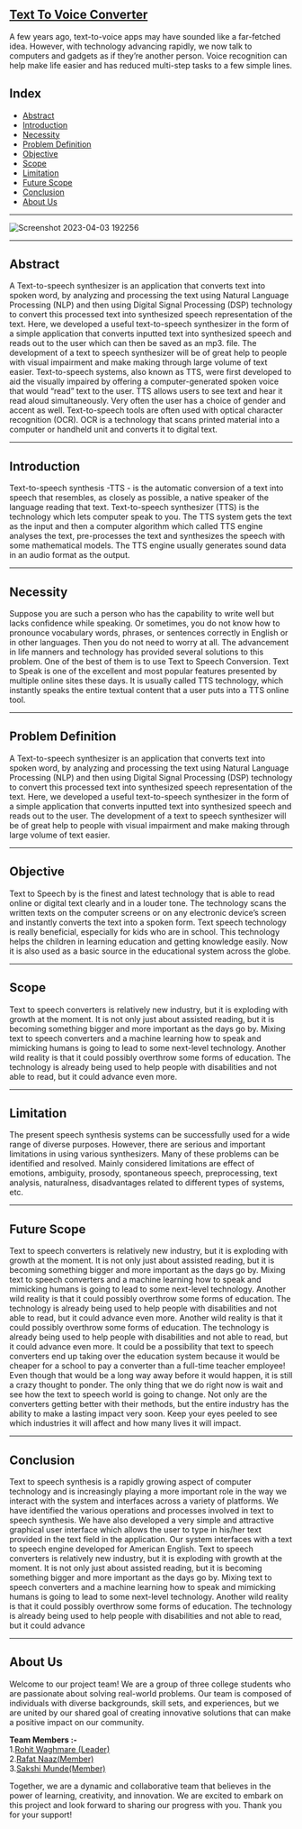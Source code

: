 ## [Text To Voice Converter](https://github.com/sakshimunde18/Text-To-Voice-Converter/tree/main/lib)

A few years ago, text-to-voice apps may have sounded like a far-fetched idea. However, with technology advancing rapidly, we now talk to computers and gadgets as if they’re another person. Voice recognition can help make life easier and has reduced multi-step tasks to a few simple lines.



## Index

- [Abstract](#abstract)
- [Introduction](#introduction)
- [Necessity](#necessity)
- [Problem Definition](#problem-definition)
- [Objective](#objective)
- [Scope](#scope)
- [Limitation](#limitation)
- [Future Scope](#future-scope)
- [Conclusion](#conclusion)
- [About Us](#about-us)

<hr>

![Screenshot 2023-04-03 192256](https://user-images.githubusercontent.com/92391500/229530546-fd9f9b03-c6d9-4600-8c7b-c9374ec41717.png)
<hr>

## Abstract
A Text-to-speech synthesizer is an application that converts text into spoken word, by analyzing and processing the text using Natural Language Processing (NLP) and then using Digital Signal Processing (DSP) technology to convert this processed text into synthesized speech representation of the text. Here, we developed a useful text-to-speech synthesizer in the form of a simple application that converts inputted text into synthesized speech and reads out to the user which can then be saved as an mp3. file. The development of a text to speech synthesizer will be of great help to people with visual impairment and make making through large volume of text easier.
	Text-to-speech systems, also known as TTS, were first developed to aid the visually impaired by offering a computer-generated spoken voice that would “read” text to the user. TTS allows users to see text and hear it read aloud simultaneously. Very often the user has a choice of gender and accent as well. Text-to-speech tools are often used with optical character recognition (OCR). OCR is a technology that scans printed material into a computer or handheld unit and converts it to digital text.

<hr>

## Introduction

Text-to-speech synthesis -TTS - is the automatic conversion of a text into speech that resembles, as closely as possible, a native speaker of the language reading that text. Text-to-speech synthesizer (TTS) is the technology which lets computer speak to you. The TTS system gets the text as the input and then a computer algorithm which called TTS engine analyses the text, pre-processes the text and synthesizes the speech with some mathematical models. The TTS engine usually generates sound data in an audio format as the output.

<hr>

## Necessity
	
Suppose you are such a person who has the capability to write well but lacks confidence while speaking. Or sometimes, you do not know how to pronounce vocabulary words, phrases, or sentences correctly in English or in other languages. Then you do not need to worry at all. The advancement in life manners and technology has provided several solutions to this problem. One of the best of them is to use Text to Speech Conversion. 
	Text to Speak is one of the excellent and most popular features presented by multiple online sites these days. It is usually called TTS technology, which instantly speaks the entire textual content that a user puts into a TTS online tool.  

<hr>

## Problem Definition
 	
  
A Text-to-speech synthesizer is an application that converts text into spoken word, by analyzing and processing the text using Natural Language Processing (NLP) and then using Digital Signal Processing (DSP) technology to convert this processed text into synthesized speech representation of the text. Here, we developed a useful text-to-speech synthesizer in the form of a simple application that converts inputted text into synthesized speech and reads out to the user. The development of a text to speech synthesizer will be of great help to people with visual impairment and make making through large volume of text easier.

<hr>

## Objective

Text to Speech by is the finest and latest technology that is able to read online or digital text clearly and in a louder tone. The technology scans the written texts on the computer screens or on any electronic device’s screen and instantly converts the text into a spoken form. Text speech technology is really beneficial, especially for kids who are in school. This technology helps the children in learning education and getting knowledge easily. Now it is also used as a basic source in the educational system across the globe.


<hr>

## Scope

Text to speech converters is relatively new industry, but it is exploding with growth at the moment.  It is not only just about assisted reading, but it is becoming something bigger and more important as the days go by. Mixing text to speech converters and a machine learning how to speak and mimicking humans is going to lead to some next-level technology. Another wild reality is that it could possibly overthrow some forms of education.  The technology is already being used to help people with disabilities and not able to read, but it could advance even more.

<hr>

## Limitation

The present speech synthesis systems can be successfully used for a wide range of diverse purposes. However, there are serious and important limitations in using various synthesizers. Many of these problems can be identified and resolved. Mainly considered limitations are effect of emotions, ambiguity, prosody, spontaneous speech, preprocessing, text analysis, naturalness, disadvantages related to different types of systems, etc. 

<hr>

## Future Scope

Text to speech converters is relatively new industry, but it is exploding with growth at the moment.  It is not only just about assisted reading, but it is becoming something bigger and more important as the days go by. Mixing text to speech converters and a machine learning how to speak and mimicking humans is going to lead to some next-level technology. Another wild reality is that it could possibly overthrow some forms of education.  The technology is already being used to help people with disabilities and not able to read, but it could advance even more.
	Another wild reality is that it could possibly overthrow some forms of education.  The technology is already being used to help people with disabilities and not able to read, but it could advance even more. It could be a possibility that text to speech converters end up taking over the education system because it would be cheaper for a school to pay a converter than a full-time teacher employee!  Even though that would be a long way away before it would happen, it is still a crazy thought to ponder.
	The only thing that we do right now is wait and see how the text to speech world is going to change.  Not only are the converters getting better with their methods, but the entire industry has the ability to make a lasting impact very soon.  Keep your eyes peeled to see which industries it will affect and how many lives it will impact.

<hr>

##  Conclusion


Text to speech synthesis is a rapidly growing aspect of computer technology and is increasingly playing a more important role in the way we interact with the system and interfaces across a variety of platforms. We have identified the various operations and processes involved in text to speech synthesis. We have also developed a very simple and attractive graphical user interface which allows the user to type in his/her text provided in the text field in the application. Our system interfaces with a text to speech engine developed for American English. 
Text to	 speech converters is relatively new industry, but it is exploding with growth at the moment.  It is not only just about assisted reading, but it is becoming something bigger and more important as the days go by. Mixing text to speech converters and a machine learning how to speak and mimicking humans is going to lead to some next-level technology. Another wild reality is that it could possibly overthrow some forms of education.  The technology is already being used to help people with disabilities and not able to read, but it could advance 

<hr>

## About Us

Welcome to our project team! We are a group of three college students who are passionate about solving real-world problems. Our team is composed of individuals with diverse backgrounds, skill sets, and experiences, but we are united by our shared goal of creating innovative solutions that can make a positive impact on our community.

<strong> Team Members :-</strong><br>
1.[Rohit Waghmare (Leader)](https://github.com/Rohitwaghmare7)<br>
2.[Rafat Naaz(Member)](https://github.com/RafatNaaz25)<br>
3.[Sakshi Munde(Member)](https://github.com/sakshimunde18)

Together, we are a dynamic and collaborative team that believes in the power of learning, creativity, and innovation. We are excited to embark on this project and look forward to sharing our progress with you. Thank you for your support!
